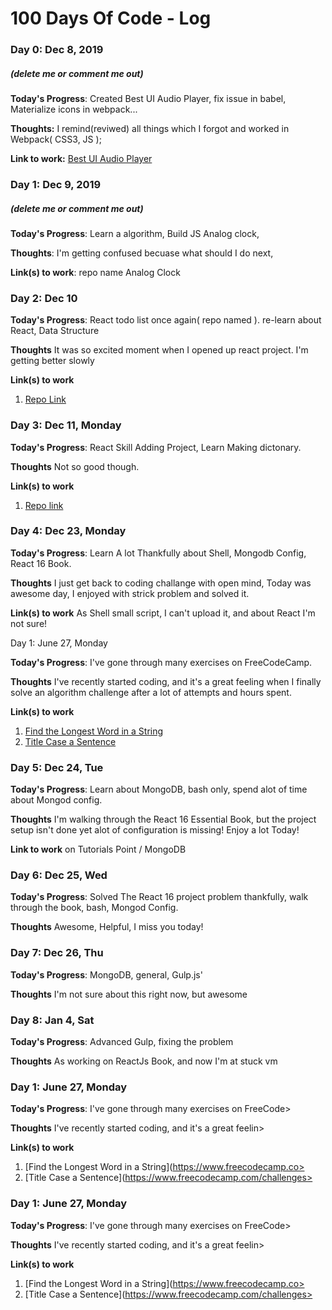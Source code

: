 # 100 Days Of Code - Log

### Day 0: Dec 8, 2019
##### (delete me or comment me out)

**Today's Progress**: Created Best UI Audio Player, fix issue in babel, Materialize icons in webpack...

**Thoughts:** I remind(reviwed) all things which I forgot and worked in Webpack( CSS3, JS );

**Link to work:** [Best UI Audio Player](https://github.com/lifeeric/Best-UI-Audio-Player)

### Day 1: Dec 9, 2019
##### (delete me or comment me out)

**Today's Progress**: Learn a algorithm, Build JS Analog clock,

**Thoughts**: I'm getting confused becuase what should I do next,

**Link(s) to work**: repo name Analog Clock


### Day 2: Dec 10

**Today's Progress**: React todo list once again( repo named ). re-learn about React, Data Structure

**Thoughts** It was so excited moment when I opened up react project. I'm getting better slowly

**Link(s) to work**
1. [Repo Link](https://github.com/lifeeric/React-todo-list-once-again)





### Day 3: Dec 11, Monday

**Today's Progress**: React Skill Adding Project, Learn Making dictonary.

**Thoughts** Not so good though.

**Link(s) to work**
1. [Repo link](https://github.com/lifeeric/React-skill-adding)



### Day 4: Dec 23, Monday

**Today's Progress**: Learn A lot Thankfully about Shell, Mongodb Config, React 16 Book.

**Thoughts** I just get back to coding challange with open mind, Today was awesome day, I enjoyed with strick problem and solved it.

**Link(s) to work**
As Shell small script, I can't upload it, and about React I'm not sure!

Day 1: June 27, Monday

**Today's Progress**: I've gone through many exercises on FreeCodeCamp.

**Thoughts** I've recently started coding, and it's a great feeling when I finally solve an algorithm challenge after a lot of attempts and hours spent.

**Link(s) to work**
1. [Find the Longest Word in a String](https://www.freecodecamp.com/challenges/find-the-longest-word-in-a-string)
2. [Title Case a Sentence](https://www.freecodecamp.com/challenges/title-case-a-sentence)



### Day 5: Dec 24, Tue

**Today's Progress**: Learn about MongoDB, bash only, spend alot of time about Mongod config.

**Thoughts** I'm walking through the React 16 Essential Book, but the project setup isn't done yet alot of configuration is missing!
Enjoy a lot Today!

**Link to work**
on Tutorials Point / MongoDB


### Day 6: Dec 25, Wed

**Today's Progress**: Solved The React 16 project problem thankfully, walk through the book, bash, Mongod Config.

**Thoughts** Awesome, Helpful, I miss you today!


### Day 7: Dec 26, Thu

**Today's Progress**: MongoDB, general, Gulp.js'

**Thoughts** I'm not sure about this right now, but awesome



### Day 8: Jan 4, Sat

**Today's Progress**: Advanced Gulp, fixing the problem

**Thoughts** As working on ReactJs Book, and now I'm at stuck vm




### Day 1: June 27, Monday

**Today's Progress**: I've gone through many exercises on FreeCode>

**Thoughts** I've recently started coding, and it's a great feelin>

**Link(s) to work**
1. [Find the Longest Word in a String](https://www.freecodecamp.co>
2. [Title Case a Sentence](https://www.freecodecamp.com/challenges>


### Day 1: June 27, Monday

**Today's Progress**: I've gone through many exercises on FreeCode>

**Thoughts** I've recently started coding, and it's a great feelin>

**Link(s) to work**
1. [Find the Longest Word in a String](https://www.freecodecamp.co>
2. [Title Case a Sentence](https://www.freecodecamp.com/challenges>



